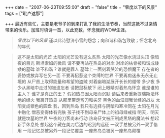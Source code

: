 +++
date = "2007-06-23T09:55:00"
draft = "false"
title = "零度以下的风景"
tags = ["毗卢遮那"]

+++
最近有些忙，主要是老爷子的到来打乱了我的生活节奏，当然这抵不过亲情带来的快乐。加班时填诗一首，以此充数，怀念我的WOW生涯。

> *零度以下的风景*
> 谨以此诗慰济小雪的怨念；向和谐和谐包致敬；怀念北岛的年代

> 这不是太阳的光芒
> 太阳的光芒没有这么炙热
> 太阳的光芒像水浇过头顶
> 像暗夜的目光
> 斯坦索姆的微风
> 请不要再站在热岛的对岸
> 对岸的枯骨被和谐成矮矮的墓碑
> 谁不和谐？谁就是罪人
> 墓碑上一面刻着哭泣的恐惧魔王
> 存在者的妥协或放弃写在另一面
> 不要再招惹这个束缚的世界
> 不要再痴迷永无永无止境的
> 从尸首上取得能量和希望的盗贼
> 对着幽暗湖展开长长的绷带
> 多少夜
> 多少从黑暗中走过的被遗忘者
> 请把鼠标放下
> 闭上眼睛对着热岛怀念
> 谁是谁的主人？
> 谁才是真正的王？
> 假如热岛因太阳而沉默
> 请后来者重新提瑞斯法林地的绿火
> 我离开热岛
> 从那里带走弯刀和尖牙
> 黑色的血湿润我曾经的战友
> 太阳变成银色的圆盘
> 我，回到热岛
> 我只有选择与阴暗和寒冷同在
> 太阳在月光中融化
> 憎恶变得体有完肤
> 孩子找不到母亲尸体上的祖母绿戒指
> 明天，明天就是坟墓的世界
> 午夜的刀客尚未行动
> 热岛征文被压制成黑塔的魔法书
> 想起新手休息处
> 想起这个藏在美刀后边的迟到的远征
> 一双手总被另外一双手借用
> 一段记忆总被另外一段记忆覆盖
> 一座热岛总被另一座热岛颠覆
